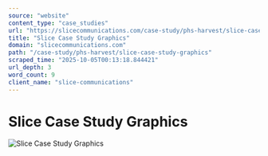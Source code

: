 ```yaml
---
source: "website"
content_type: "case_studies"
url: "https://slicecommunications.com/case-study/phs-harvest/slice-case-study-graphics"
title: "Slice Case Study Graphics"
domain: "slicecommunications.com"
path: "/case-study/phs-harvest/slice-case-study-graphics"
scraped_time: "2025-10-05T00:13:18.844421"
url_depth: 3
word_count: 9
client_name: "slice-communications"
---
```


# Slice Case Study Graphics

![Slice Case Study Graphics](https://slicecommunications.com/wp-content/uploads/2021/11/Slice-Case-Study-Graphics.png)